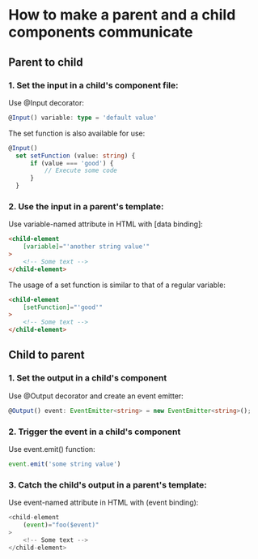 # How to make a parent and a child components communicate

## Parent to child

### 1. Set the input in a child's component file:

Use @Input decorator:
``` TypeScript
@Input() variable: type = 'default value'
```

The set function is also available for use:
``` TypeScript
@Input()
  set setFunction (value: string) {
	  if (value === 'good') {
		  // Execute some code
	  }
  }
```
### 2. Use the input in a parent's template:

Use variable-named attribute in HTML with [data binding]:
``` HTML
<child-element
	[variable]="'another string value'"
>
	<!-- Some text -->
</child-element>
```

The usage of a set function is similar to that of a regular variable:
``` HTML
<child-element
	[setFunction]="'good'"
>
	<!-- Some text -->
</child-element>
```

## Child to parent

### 1. Set the output in a child's component

Use @Output decorator and create an event emitter: 
``` TypeScript
@Output() event: EventEmitter<string> = new EventEmitter<string>();
```

### 2. Trigger the event in a child's component

Use event.emit() function:
``` TypeScript
event.emit('some string value')
```

### 3. Catch the child's output in a parent's template:

Use event-named attribute in HTML with (event binding):
``` TypeScript
<child-element
	(event)="foo($event)"
>
	<!-- Some text -->
</child-element>
```
